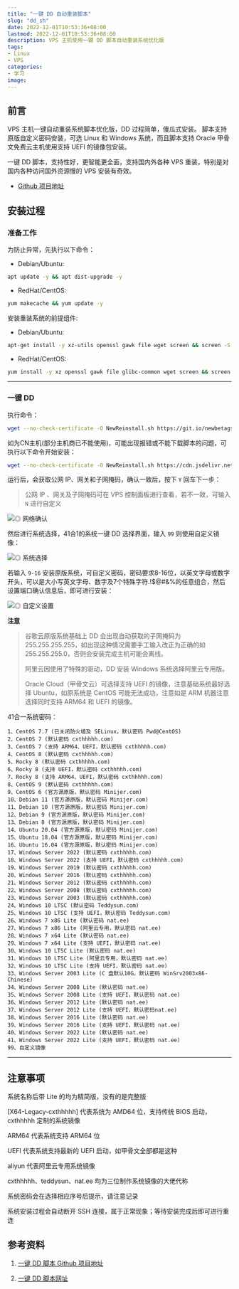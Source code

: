 ```yaml
---
title: "一键 DD 自动重装脚本"
slug: "dd_sh"
date: 2022-12-01T10:53:36+08:00
lastmod: 2022-12-01T10:53:36+08:00
description: VPS 主机使用一键 DD 脚本自动重装系统优化版
tags:
- Linux
- VPS
categories:
- 学习
image: 
---
```


## 前言

VPS 主机一键自动重装系统脚本优化版，DD 过程简单，傻瓜式安装。 脚本支持原版自定义密码安装，可选 Linux 和 Windows 系统，而且脚本支持 Oracle 甲骨文免费云主机使用支持 UEFI 的镜像包安装。

一键 DD 脚本，支持性好，更智能更全面，支持国内外各种 VPS 重装，特别是对国内各种访问国外资源慢的 VPS 安装有奇效。

- [Github 项目地址](https://github.com/fcurrk/reinstall)

## 安装过程

### 准备工作

为防止异常，先执行以下命令：

- Debian/Ubuntu:

```bash
apt update -y && apt dist-upgrade -y
```

- RedHat/CentOS:

```bash
yum makecache && yum update -y
```

安装重装系统的前提组件:

- Debian/Ubuntu:

```bash
apt-get install -y xz-utils openssl gawk file wget screen && screen -S os
```

- RedHat/CentOS:

```bash
yum install -y xz openssl gawk file glibc-common wget screen && screen -S os
```

---

### 一键 DD

执行命令：

```bash
wget --no-check-certificate -O NewReinstall.sh https://git.io/newbetags && chmod a+x NewReinstall.sh && bash NewReinstall.sh
```

如为CN主机(部分主机商已不能使用)，可能出现报错或不能下载脚本的问题，可执行以下命令开始安装：

```bash
wget --no-check-certificate -O NewReinstall.sh https://cdn.jsdelivr.net/gh/fcurrk/reinstall@master/NewReinstall.sh && chmod a+x NewReinstall.sh && bash NewReinstall.sh
```

运行后，会获取公网 IP、网关和子网掩码，确认一致后，按下 `Y` 回车下一步：
> 公网 IP 、网关及子网掩码可在 VPS 控制面板进行查看，若不一致，可输入 `N` 进行自定义

![◎ 网络确认](1.png)

然后进行系统选择，41合1的系统一键 DD 选择界面，输入 `99` 则使用自定义镜像：

![◎ 系统选择](2.png)

若输入 `9-16` 安装原版系统，可自定义密码，密码要求8-16位，以英文字母或数字开头，可以是大小写英文字母、数字及7个特殊字符.!$@#&%的任意组合，然后设置端口确认信息后，即可进行安装：

![◎ 自定义设置](3.png)

**注意**

  > 谷歌云原版系统基础上 DD 会出现自动获取的子网掩码为255.255.255.255，如出现这种情况需要手工输入改正为正确的如255.255.255.0，否则会安装完成主机可能会离线。
  > 
  > 阿里云因使用了特殊的驱动，DD 安装 Windows 系统选择阿里云专用版。
  > 
  > Oracle Cloud（甲骨文云）可选择支持 UEFI 的镜像，注意基础系统最好选择 Ubuntu，如原系统是 CentOS 可能无法成功，注意如是 ARM 机器注意选择同时支持 ARM64 和 UEFI 的镜像。


41合一系统密码：

```
1、CentOS 7.7 (已关闭防火墙及 SELinux，默认密码 Pwd@CentOS)
2、CentOS 7 (默认密码 cxthhhhh.com)
3、CentOS 7 (支持 ARM64、UEFI，默认密码 cxthhhhh.com)
4、CentOS 8 (默认密码 cxthhhhh.com)
5、Rocky 8 (默认密码 cxthhhhh.com)
6、Rocky 8 (支持 UEFI，默认密码 cxthhhhh.com)
7、Rocky 8 (支持 ARM64、UEFI，默认密码 cxthhhhh.com)
8、CentOS 9 (默认密码 cxthhhhh.com)
9、CentOS 6 (官方源原版，默认密码 Minijer.com)
10、Debian 11 (官方源原版，默认密码 Minijer.com)
11、Debian 10 (官方源原版，默认密码 Minijer.com)
12、Debian 9 (官方源原版，默认密码 Minijer.com)
13、Debian 8 (官方源原版，默认密码 Minijer.com)
14、Ubuntu 20.04 (官方源原版，默认密码 Minijer.com)
15、Ubuntu 18.04 (官方源原版，默认密码 Minijer.com)
16、Ubuntu 16.04 (官方源原版，默认密码 Minijer.com)
17、Windows Server 2022 (默认密码 cxthhhhh.com)
18、Windows Server 2022 (支持 UEFI，默认密码 cxthhhhh.com)
19、Windows Server 2019 (默认密码 cxthhhhh.com)
20、Windows Server 2016 (默认密码 cxthhhhh.com)
21、Windows Server 2012 (默认密码 cxthhhhh.com)
22、Windows Server 2008 (默认密码 cxthhhhh.com)
23、Windows Server 2003 (默认密码 cxthhhhh.com)
24、Windows 10 LTSC (默认密码 Teddysun.com)
25、Windows 10 LTSC (支持 UEFI，默认密码 Teddysun.com)
26、Windows 7 x86 Lite (默认密码 nat.ee)
27、Windows 7 x86 Lite (阿里云专用，默认密码 nat.ee)
28、Windows 7 x64 Lite (默认密码 nat.ee)
29、Windows 7 x64 Lite (支持 UEFI，默认密码 nat.ee)
30、Windows 10 LTSC Lite (默认密码 nat.ee)
31、Windows 10 LTSC Lite (阿里云专用，默认密码 nat.ee)
32、Windows 10 LTSC Lite (支持 UEFI，默认密码 nat.ee)
33、Windows Server 2003 Lite (C 盘默认10G，默认密码 WinSrv2003x86-Chinese)
34、Windows Server 2008 Lite (默认密码 nat.ee)
35、Windows Server 2008 Lite (支持 UEFI，默认密码 nat.ee)
36、Windows Server 2012 Lite (默认密码 nat.ee)
37、Windows Server 2012 Lite (支持 UEFI，默认密码nat.ee)
38、Windows Server 2016 Lite (默认密码 nat.ee)
39、Windows Server 2016 Lite (支持 UEFI，默认密码 nat.ee)
40、Windows Server 2022 Lite (默认密码 nat.ee)
41、Windows Server 2022 Lite (支持 UEFI，默认密码 nat.ee)
99、自定义镜像
```

---

## 注意事项

系统名称后带 Lite 的均为精简版，没有的是完整版

[X64-Legacy-cxthhhhh] 代表系统为 AMD64 位，支持传统 BIOS 启动，cxthhhhh 定制的系统镜像

ARM64 代表系统支持 ARM64 位

UEFI 代表系统支持最新的 UEFI 启动，如甲骨文全部都是这种

aliyun 代表阿里云专用系统镜像

cxthhhhh、teddysun、nat.ee 均为三位制作系统镜像的大佬代称

系统密码会在选择相应序号后提示，请注意记录

系统安装过程会自动断开 SSH 连接，属于正常现象；等待安装完成后即可进行重连

## 参考资料

1. [一键 DD 脚本 Github 项目地址](https://github.com/fcurrk/reinstall)

2. [一键 DD 脚本网址](https://git.beta.gs/)